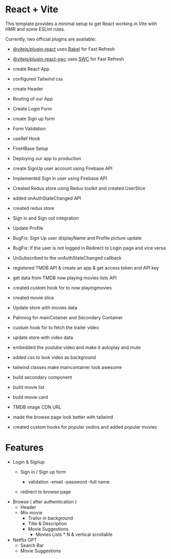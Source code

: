 # React + Vite

This template provides a minimal setup to get React working in Vite with HMR and some ESLint rules.

Currently, two official plugins are available:

- [@vitejs/plugin-react](https://github.com/vitejs/vite-plugin-react/blob/main/packages/plugin-react/README.md) uses [Babel](https://babeljs.io/) for Fast Refresh
- [@vitejs/plugin-react-swc](https://github.com/vitejs/vite-plugin-react-swc) uses [SWC](https://swc.rs/) for Fast Refresh


- create React App
- configured Tailwind css
- create Header
- Routing of our App
- Create Login Form
- create Sign up form
- Form Validation 
- useRef Hook
- FireHBase Setup
- Deploying our app to production 
- create SignUp user account using Firebase API
- Implemented Sign in user using Firebase API
- Created Redux store using Redux toolkit and created UserSlice
- added onAuthStateChanged API
- created redux store
- Sign in and Sign out integration
- Update Profile
- BugFix: Sign Up user displayName and Profile picture update
- BugFix: If the user is not logged in Redirect to Login page and vice versa
- UnSubscribed to the onAuthStateChanged callback
- registered TMDB API & create an app & get access token and API key
- get data from TMDB now playing movies lists API
- created custom hook for to now playingmovies
- created movie slice 
- Update store with movies data
- Palnning for mainCotainer and Secondary Container
- custum hook for to fetch the trailer video
- update store with video data
- embedded the youtube video and make it autoplay and mute 
- added css to look video as background 
- tailwind classes make maincontainer look awesome
- build secondary component
- build movie list
- build movie card
- TMDB image CDN URL
- made the browse page look better with tailwind
- created custom hooks for popular vedios and added popular movies

 # Features
 - Login & Signup
    - Sign in / Sign up form
        - validation
            -email
            -password
            -full name

    - redirect to browse page
 - Browse ( after authentication )
    - Header
    - Min movie
        - Trailor in background
        - Title & Description
        - Movie Suggestions 
            - Movies Lists * N & vertical scrollable 
 - Netflix GPT
    - Search Bar
    - Movie Suggestions
